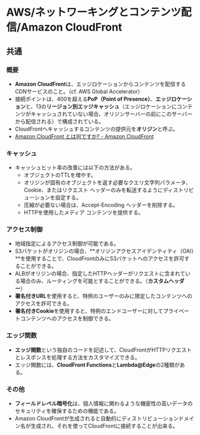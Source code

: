 # AWS/ネットワーキングとコンテンツ配信/Amazon CloudFront

## 共通

### 概要

- **Amazon CloudFront**は、エッジロケーションからコンテンツを配信するCDNサービスのこと。（cf. AWS Global Accelerator）
- 接続ポイントは、400を超える**PoP（Point of Presence）**、**エッジロケーション**と、13の**リージョン別エッジキャッシュ**（エッジロケーションにコンテンツがキャッシュされていない場合、オリジンサーバーの前にこのサーバーから配信される）で構成されている。
- CloudFrontへキャッシュするコンテンツの提供元を**オリジン**と呼ぶ。
- [Amazon CloudFront とは何ですか? - Amazon CloudFront](https://docs.aws.amazon.com/ja_jp/AmazonCloudFront/latest/DeveloperGuide/Introduction.html)

### キャッシュ

- キャッシュヒット率の改善には以下の方法がある。
  - オブジェクトのTTLを増やす。
  - オリジンが固有のオブジェクトを返す必要なクエリ文字列パラメータ、Cookie、またはリクエスト ヘッダーのみを転送するようにディストリビューションを設定する。
  - 圧縮が必要ない場合は、Accept-Encoding ヘッダーを削除する。
  - HTTPを使用したメディア コンテンツを提供する。

### アクセス制御

- 地域指定によるアクセス制御が可能である。
- S3バケットがオリジンの場合、**オリジンアクセスアイデンティティ（OAI）**を使用することで、CloudFrontのみにS3バケットへのアクセスを許可することができる。
- ALBがオリジンの場合、指定したHTTPヘッダーがリクエストに含まれている場合のみ、ルーティングを可能とすることができる。（**カスタムヘッダー**）
- **署名付きURL**を使用すると、特例のユーザーのみに限定したコンテンツへのアクセスを許可できる。
- **署名付きCookie**を使用すると、特例のエンドユーザーに対してプライベートコンテンツへのアクセスを制御できる。

### エッジ関数

- **エッジ関数**という独自のコードを記述して、CloudFrontがHTTPリクエストとレスポンスを処理する方法をカスタマイズできる。
- エッジ関数には、**CloudFront Functions**と**Lambda@Edge**の2種類がある。

### その他

- **フィールドレベル暗号化**は、個人情報に関わるような機密性の高いデータのセキュリティを確保するための機能である。
- Amazon CloudFrontが生成されると自動的にディストリビューションドメイン名が生成され、それを使ってCloudFrontに接続することが出来る。
